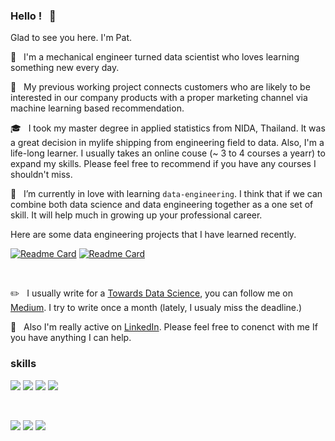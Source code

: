### Hello ! &nbsp; :wave:

Glad to see you here. I'm Pat.

:wrench: &nbsp; I'm a mechanical engineer turned data scientist who loves learning something new every day.

:office: &nbsp; My previous working project connects customers who are likely to be interested in our company products with a proper marketing channel via machine learning based recommendation.

:mortar_board: &nbsp; I took my master degree in applied statistics from NIDA, Thailand.
It was a great decision in mylife shipping from engineering field to data. Also, I'm a life-long learner.
 I usually takes an online couse (~ 3 to 4 courses a yearr) to expand my skills. 
 Please feel free to recommend if you have any courses I shouldn't miss.

:seedling: &nbsp; I’m currently in love with learning `data-engineering`. I think that if we can combine both data science and data engineering together as a one set of skill.
It will help much in growing up your professional career.

Here are some data engineering projects that I have learned recently.

[![Readme Card](https://github-readme-stats.vercel.app/api/pin/?username=pathairush&repo=data_engineering)](https://github.com/Pathairush/data_engineering)
[![Readme Card](https://github-readme-stats.vercel.app/api/pin/?username=pathairush&repo=airflow-hive-spark-sqoop)](https://github.com/Pathairush/airflow-hive-spark-sqoop)

<br>

:pencil2: &nbsp; I usually write for a [Towards Data Science](https://towardsdatascience.com/), you can follow me on [Medium](https://padpathairush.medium.com/).
I try to write once a month (lately, I usualy miss the deadline.)

:bust_in_silhouette: &nbsp; Also I'm really active on [LinkedIn](https://www.linkedin.com/in/pathairush/). Please feel free to conenct with me If you have anything I can help.

### skills

![](https://img.shields.io/badge/code-python-informational?style=flat-square&logoColor=white&color=blue)
![](https://img.shields.io/badge/code-R-informational?style=flat-square&logoColor=white&color=blue)
![](https://img.shields.io/badge/code-pyspark-informational?style=flat-square&logoColor=white&color=blue)
![](https://img.shields.io/badge/code-sql-informational?style=flat-square&logoColor=white&color=blue) 

<br>

![](https://img.shields.io/badge/ide-vscode-informational?style=flat-square&logoColor=white&color=blue)
![](https://img.shields.io/badge/ide-jupyter-informational?style=flat-square&logoColor=white&color=orange)
![](https://img.shields.io/badge/cloud-aws-informational?style=flat-square&logoColor=white&color=red)
